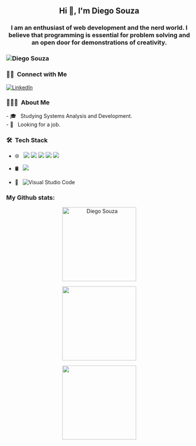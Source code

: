 <h2 align="center">Hi 👋, I'm Diego Souza</h2>
<h3 align="center">I am an enthusiast of web development and the nerd world. I believe that programming is essential for problem solving and an open door for demonstrations of creativity.<h3/>
<img src="https://komarev.com/ghpvc/?username=DiegoSouza7&label=Profile%20views&color=0e75b6&style=flat" alt="Diego Souza" style="max-width:100%;">

<h3> 🤝🏻 &nbsp;Connect with Me </h3>
<a href="https://www.linkedin.com/in/diego-souza-reis/"><img alt="LinkedIn" src="https://img.shields.io/badge/LinkedIn-Diego Souza-blue?style=flat-square&logo=linkedin"></a>

<h3> 👨🏻‍💻 &nbsp;About Me </h3>
- 🎓 &nbsp; Studying Systems Analysis and Development. <br />
- 🔭 &nbsp; Looking for a job.
<h3> 🛠 &nbsp;Tech Stack</h3>

- 🌐 &nbsp;
<img src="https://img.shields.io/badge/react%20-%2320232a.svg?&style=for-the-badge&logo=react&logoColor=%2361DAFB"/> <img src="https://img.shields.io/badge/html5%20-%23E34F26.svg?&style=for-the-badge&logo=html5&logoColor=white"/> <img src="https://img.shields.io/badge/css3%20-%231572B6.svg?&style=for-the-badge&logo=css3&logoColor=white"/> <img src="https://img.shields.io/badge/javascript%20-%23323330.svg?&style=for-the-badge&logo=javascript&logoColor=%23F7DF1E"/> <img src="https://img.shields.io/badge/node.js%20-%2343853D.svg?&style=for-the-badge&logo=node.js&logoColor=white"/>

- 🛢 &nbsp; <img src ="https://img.shields.io/badge/postgres-%23316192.svg?&style=for-the-badge&logo=postgresql&logoColor=white"/>

- 🔧 &nbsp;
 ![Visual Studio Code](https://img.shields.io/badge/-VsCode-2C2C32?style=flat-square&logo=visual-studio-code&logoColor=0078D7)

### My Github stats:

 <p align="center">
  <img height="200em" alt="Diego Souza" src="https://github-readme-stats.vercel.app/api?username=DiegoSouza7&theme=buefy&show_icons=true" />
 <p/>
 <p align="center">
  <img height="200em" src="https://github-readme-stats.vercel.app/api/top-langs/?username=DiegoSouza7&theme=buefy&layout=compact" />
 <p/>
 
  <p align="center">
  <img height="200em" src="https://github-readme-stats.vercel.app/api/wakatime?username=DiegoSouza7" />
 <p/>

